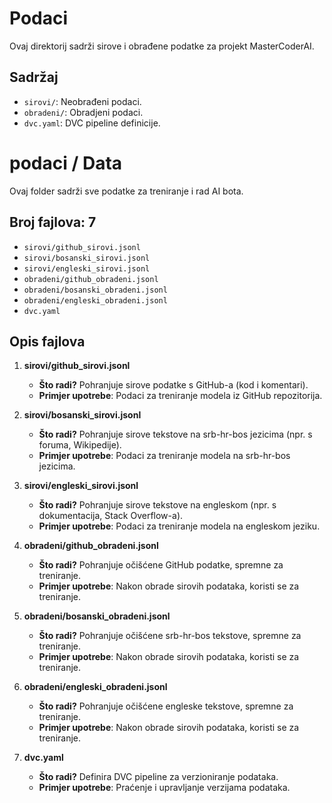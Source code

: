 # Podaci

Ovaj direktorij sadrži sirove i obrađene podatke za projekt MasterCoderAI.

## Sadržaj

- `sirovi/`: Neobrađeni podaci.
- `obradeni/`: Obradjeni podaci.
- `dvc.yaml`: DVC pipeline definicije.

# podaci / Data

Ovaj folder sadrži sve podatke za treniranje i rad AI bota.

## Broj fajlova: 7
- `sirovi/github_sirovi.jsonl`
- `sirovi/bosanski_sirovi.jsonl`
- `sirovi/engleski_sirovi.jsonl`
- `obradeni/github_obradeni.jsonl`
- `obradeni/bosanski_obradeni.jsonl`
- `obradeni/engleski_obradeni.jsonl`
- `dvc.yaml`

## Opis fajlova

1. **sirovi/github_sirovi.jsonl**  
   - **Što radi?** Pohranjuje sirove podatke s GitHub-a (kod i komentari).  
   - **Primjer upotrebe**: Podaci za treniranje modela iz GitHub repozitorija.

2. **sirovi/bosanski_sirovi.jsonl**  
   - **Što radi?** Pohranjuje sirove tekstove na srb-hr-bos jezicima (npr. s foruma, Wikipedije).  
   - **Primjer upotrebe**: Podaci za treniranje modela na srb-hr-bos jezicima.

3. **sirovi/engleski_sirovi.jsonl**  
   - **Što radi?** Pohranjuje sirove tekstove na engleskom (npr. s dokumentacija, Stack Overflow-a).  
   - **Primjer upotrebe**: Podaci za treniranje modela na engleskom jeziku.

4. **obradeni/github_obradeni.jsonl**  
   - **Što radi?** Pohranjuje očišćene GitHub podatke, spremne za treniranje.  
   - **Primjer upotrebe**: Nakon obrade sirovih podataka, koristi se za treniranje.

5. **obradeni/bosanski_obradeni.jsonl**  
   - **Što radi?** Pohranjuje očišćene srb-hr-bos tekstove, spremne za treniranje.  
   - **Primjer upotrebe**: Nakon obrade sirovih podataka, koristi se za treniranje.

6. **obradeni/engleski_obradeni.jsonl**  
   - **Što radi?** Pohranjuje očišćene engleske tekstove, spremne za treniranje.  
   - **Primjer upotrebe**: Nakon obrade sirovih podataka, koristi se za treniranje.

7. **dvc.yaml**  
   - **Što radi?** Definira DVC pipeline za verzioniranje podataka.  
   - **Primjer upotrebe**: Praćenje i upravljanje verzijama podataka.
